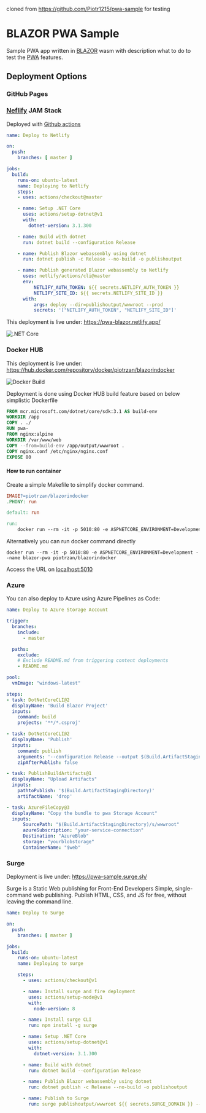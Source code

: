 cloned from https://github.com/Piotr1215/pwa-sample for testing

# BLAZOR PWA Sample

Sample PWA app written in [BLAZOR](https://dotnet.microsoft.com/apps/aspnet/web-apps/blazor) wasm with description what to do to test the [PWA](https://developer.mozilla.org/en-US/docs/Web/Progressive_web_apps) features.

## Deployment Options

### GitHub Pages

<script src="https://gist.github.com/Piotr1215/93e9333199b5d2a6bd5f320506c9c1e6.js"></script>

### [Neflify](https://www.netlify.com/) JAM Stack

Deployed with [Github actions](https://docs.github.com/en/free-pro-team@latest/actions)

``` yaml
name: Deploy to Netlify

on:
  push:
    branches: [ master ]

jobs:
  build:
    runs-on: ubuntu-latest
    name: Deploying to Netlify
    steps:
    - uses: actions/checkout@master

    - name: Setup .NET Core
      uses: actions/setup-dotnet@v1
      with:
        dotnet-version: 3.1.300

    - name: Build with dotnet
      run: dotnet build --configuration Release

    - name: Publish Blazor webassembly using dotnet
      run: dotnet publish -c Release --no-build -o publishoutput

    - name: Publish generated Blazor webassembly to Netlify
      uses: netlify/actions/cli@master
      env:
          NETLIFY_AUTH_TOKEN: ${{ secrets.NETLIFY_AUTH_TOKEN }}
          NETLIFY_SITE_ID: ${{ secrets.NETLIFY_SITE_ID }}
      with:
          args: deploy --dir=publishoutput/wwwroot --prod
          secrets: '["NETLIFY_AUTH_TOKEN", "NETLIFY_SITE_ID"]'
```

This deployment is live under: https://pwa-blazor.netlify.app/

![.NET Core](https://github.com/Piotr1215/pwa-sample/workflows/.NET%20Core/badge.svg?branch=master)

### Docker HUB

This deployment is live under: https://hub.docker.com/repository/docker/piotrzan/blazorindocker

![Docker Build](https://img.shields.io/docker/cloud/build/piotrzan/blazorindocker.svg)

Deployment is done using Docker HUB build feature based on below simplistic Dockerfile

``` Dockerfile
FROM mcr.microsoft.com/dotnet/core/sdk:3.1 AS build-env
WORKDIR /app
COPY . ./
RUN pwa-
FROM nginx:alpine
WORKDIR /var/www/web
COPY --from=build-env /app/output/wwwroot .
COPY nginx.conf /etc/nginx/nginx.conf
EXPOSE 80
```

#### How to run container

Create a simple Makefile to simplify docker command.

``` makefile
IMAGE?=piotrzan/blazorindocker
.PHONY: run

default: run

run:
	docker run --rm -it -p 5010:80 -e ASPNETCORE_ENVIRONMENT=Development --name blazor-pwa $(IMAGE)
```

Alternatively you can run docker command directly

`docker run --rm -it -p 5010:80 -e ASPNETCORE_ENVIRONMENT=Development --name blazor-pwa piotrzan/blazorindocker`

Access the URL on [localhost:5010](http://localhost:5010/)

### Azure

You can also deploy to Azure using Azure Pipelines as Code:

``` yaml
name: Deploy to Azure Storage Account

trigger:
  branches:
    include:
      - master

  paths:
    exclude:
    # Exclude README.md from triggering content deployments
    - README.md

pool:
  vmImage: "windows-latest"

steps:
- task: DotNetCoreCLI@2
  displayName: 'Build Blazor Project'
  inputs:
    command: build
    projects: '**/*.csproj'

- task: DotNetCoreCLI@2
  displayName: 'Publish'
  inputs:
    command: publish
    arguments: '--configuration Release --output $(Build.ArtifactStagingDirectory)'
    zipAfterPublish: false

- task: PublishBuildArtifacts@1
  displayName: "Upload Artifacts"
  inputs:
    pathtoPublish: '$(Build.ArtifactStagingDirectory)'
    artifactName: 'drop'

- task: AzureFileCopy@3
  displayName: "Copy the bundle to pwa Storage Account"
  inputs:
      SourcePath: "$(Build.ArtifactStagingDirectory)/s/wwwroot"
      azureSubscription: "your-service-connection"
      Destination: "AzureBlob"
      storage: "yourblobstorage"
      ContainerName: "$web"
```

### Surge

Deployment is live under: https://pwa-sample.surge.sh/

Surge is a Static Web publishing for Front-End Developers
Simple, single-command web publishing. Publish HTML, CSS, and JS for free, without leaving the command line.

``` yml
name: Deploy to Surge

on:
  push:
    branches: [ master ]

jobs:
  build:
    runs-on: ubuntu-latest
    name: Deploying to surge

    steps:
      - uses: actions/checkout@v1

      - name: Install surge and fire deployment
        uses: actions/setup-node@v1
        with:
          node-version: 8

      - name: Install surge CLI
        run: npm install -g surge

      - name: Setup .NET Core
        uses: actions/setup-dotnet@v1
        with:
          dotnet-version: 3.1.300

      - name: Build with dotnet
        run: dotnet build --configuration Release

      - name: Publish Blazor webassembly using dotnet
        run: dotnet publish -c Release --no-build -o publishoutput

      - name: Publish to Surge
        run: surge publishoutput/wwwroot ${{ secrets.SURGE_DOMAIN }} --token ${{ secrets.SURGE_TOKEN }}
```